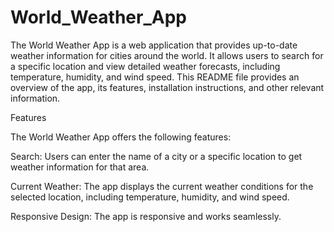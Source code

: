 # World_Weather_App
The World Weather App is a web application that provides up-to-date weather information for cities around the world. 
It allows users to search for a specific location and view detailed weather forecasts, including temperature, humidity, and wind speed. 
This README file provides an overview of the app, its features, installation instructions, and other relevant information.

Features

The World Weather App offers the following features:

Search: Users can enter the name of a city or a specific location to get weather information for that area.

Current Weather: The app displays the current weather conditions for the selected location, including temperature, humidity, and wind speed.

Responsive Design: The app is responsive and works seamlessly.

